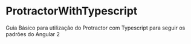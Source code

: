 # ProtractorWithTypescript
Guia Básico para utilização do Protractor com Typescript para seguir os padrões do Angular 2
